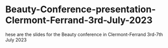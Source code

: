 # Beauty-Conference-presentation-Clermont-Ferrand-3rd-July-2023
hese are the slides for the Beauty conference in Clermont-Ferrand 3rd-7th July 2023
